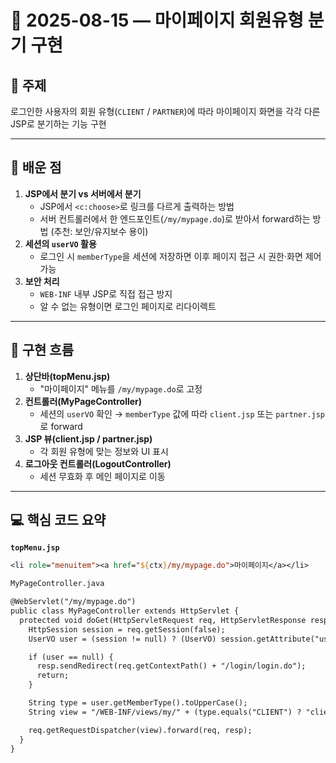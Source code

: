 # 📆 2025-08-15 — 마이페이지 회원유형 분기 구현

## 📌 주제
로그인한 사용자의 회원 유형(`CLIENT` / `PARTNER`)에 따라 마이페이지 화면을 각각 다른 JSP로 분기하는 기능 구현

---

## 📖 배운 점
1. **JSP에서 분기 vs 서버에서 분기**
   - JSP에서 `<c:choose>`로 링크를 다르게 출력하는 방법
   - 서버 컨트롤러에서 한 엔드포인트(`/my/mypage.do`)로 받아서 forward하는 방법 (추천: 보안/유지보수 용이)
2. **세션의 `userVO` 활용**
   - 로그인 시 `memberType`을 세션에 저장하면 이후 페이지 접근 시 권한·화면 제어 가능
3. **보안 처리**
   - `WEB-INF` 내부 JSP로 직접 접근 방지
   - 알 수 없는 유형이면 로그인 페이지로 리다이렉트

---

## 🔄 구현 흐름
1. **상단바(topMenu.jsp)**  
   - "마이페이지" 메뉴를 `/my/mypage.do`로 고정
2. **컨트롤러(MyPageController)**  
   - 세션의 `userVO` 확인 → `memberType` 값에 따라 `client.jsp` 또는 `partner.jsp`로 forward
3. **JSP 뷰(client.jsp / partner.jsp)**  
   - 각 회원 유형에 맞는 정보와 UI 표시
4. **로그아웃 컨트롤러(LogoutController)**  
   - 세션 무효화 후 메인 페이지로 이동

---

## 💻 핵심 코드 요약

**`topMenu.jsp`**
```jsp
<li role="menuitem"><a href="${ctx}/my/mypage.do">마이페이지</a></li>

MyPageController.java

@WebServlet("/my/mypage.do")
public class MyPageController extends HttpServlet {
  protected void doGet(HttpServletRequest req, HttpServletResponse resp) throws ServletException, IOException {
    HttpSession session = req.getSession(false);
    UserVO user = (session != null) ? (UserVO) session.getAttribute("userVO") : null;

    if (user == null) {
      resp.sendRedirect(req.getContextPath() + "/login/login.do");
      return;
    }

    String type = user.getMemberType().toUpperCase();
    String view = "/WEB-INF/views/my/" + (type.equals("CLIENT") ? "client.jsp" : "partner.jsp");

    req.getRequestDispatcher(view).forward(req, resp);
  }
}
